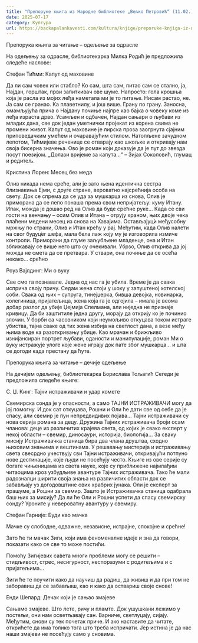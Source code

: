 ```yaml
---
title: "Препоруке књига из Народне библиотеке „Вељко Петровић“ (11.02.)"
date: 2025-07-17
category: Култура
url: https://backapalankavesti.com/kultura/knjige/preporuke-knjiga-iz-narodne-biblioteke-veljko-petrovic-11-02/
---
```


Препорука књига за читање – одељење за одрасле

На одељењу за одрасле, библиотекарка Милка Родић је предложила следеће наслове:

Стефан Тићми: Капут од маховине

Да ли сам човек или стабло? Ко сам, шта сам, питао сам се стално, ја, Најдан, горштак, први запиткивач ове шуме. Напросто: гола крошња која је расла из мојих леђа наметала ми је то питање. Нисам растао, не. Ја сам се гранао. Ка плаветнилу, и још више. Грану по грану. Заносна, омамљујућа прича о Најдану почиње најпре као бајка о човеку коме из леђа израста дрво. Усамљен и одбачен, Најдан сањари о љубави из младих дана, све док један уметнички пројекат из корена свима не промени живот. Капут од маховине је лирска проза заогрнута сјајним приповедачким умећем и очаравајућим стилом. Натопљене зачудном лепотом, Тићмијеве реченице се отварају као шкољке и откривају нам своја бисерна значења. Ово је роман који доказује да је пут до звезда посут поезијом. „Долази вријеме за капута…“ – Зијах Соколовић, глумац и редитељ.

Кристина Лорен: Месец без меда

Олив никада нема среће, али је зато њена идентична сестра близнакиња Ејми, с друге стране, вероватно најсрећнија особа на свету. Док се спрема да се уда за мушкарца из снова, Олив је приморана да се лепо понаша према свом непријатељу: куму Итану. Ипак, можда је дошао ред на Олив да буде срећне руке… Када се сви гости на венчању – осим Олив и Итана – отрују храном, њих двоје чека плаћени медени месец из снова на Хавајима. Остављајуц́и међусобну мржњу по страни, Олив и Итан крећу у рај. Међутим, када Олив налети на свог будуц́ег шефа, мала бела лаж коју му је изговорила измиче контроли. Приморани да глуме заљубљене младенце, она и Итан зближавају се више него што су очекивали. Убрзо, Олив открива да јој можда не смета да се претвара. У ствари, она почиње да се осећа некако… срећно

Роуз Вајлдинг: Ми о вуку

Све смо га познавале. Једна од нас га је убила. Време је да свака исприча своју причу. Седам жена стоји у шоку у запуштеној хотелској соби. Свака од њих – супруга, тинејџерка, бивша девојка, новинарка, колегиница, пријатељица, жена која га је одгојила – имала је веома добар разлог да убије Џејмија Спелмана, али ниједна не признаје кривицу. Да би заштитиле једна другу, морају да открију ко је починио злочин. У борби са часовником који неумољиво откуцава током истраге убиства, тајна сваке од тих жена избија на светлост дана, а везе међу њима воде ка разоткривању убице. Као мрачан и брижљиво изнијансиран портрет љубави, оданости и манипулације, роман Ми о вуку истражује улоге које жене играју док пате због мушкарца… и шта се догоди када престану да ћуте.

Препорука књига за читање – дечије одељење

На дечијем одељењу, библиотекарка Борислава Тољагић Сегеди је предложила следеће књиге:

С. Џ. Кинг: Тајни истраживачи и удар комете

Свемирска сонда је у опасности, а само ТАЈНИ ИСТРАЖИВАЧИ могу да јој помогну. И док сат откуцава, Рошни и Оли ће дати све од себе да је спасу, али свемир је пун непредвидивих појава… Тајни истраживачи су нова серија романа за децу. Дружина Тајних истраживача броји осам чланова: деце из различитих крајева света, од којих је свако експерт у некој области – свемир, диносаури, историја, биологија… За сваку мисију Истраживачка станица бира два члана друштва, сходно њиховим знањима и вештинама. У решавању мистерија и истраживању света свесрдно учествују сви Тајни истраживачи, откривајући потпуно нове дестинације, које људи не посећују често. Књиге из ове серије су богате чињеницама из света науке, које су приближене најмлађим читаоцима кроз узбудљиве авантуре Тајних истраживача. Тако ће мали радозналци ширити своја знања из различитих области док се забављају уз догодовштине ових храбрих јунака. Оли је експерт за прашуме, а Рошни за свемир. Зашто је Истраживачка станица одабрала баш њих за мисију? Да ли ће Оли и Рошни успети да спасу свемирску сонду? Уроните у невероватну авантуру у свемиру.

Стефан Гарније: Буди као мачка

Мачке су слободне, одважне, независне, истрајне, спокојне и срећне!

Зато ће ти мачак Зиги, који има феноменалне идеје и зна да говори, показати како се све то може постићи.

Помоћу Зигијевих савета многи проблеми могу се решити – стидљивост, стрес, несигурност, неспоразуми с родитељима и с пријатељима…

Зиги ће те поучити како да научиш да радиш, да живиш и да при том не заборавиш да се забављаш, као и како да оствариш своје снове!

Енди Шепард: Дечак који је сањао змајеве

Сањамо змајеве. Што лете, ричу и пламте. Док ушушкани лежимо у постељи, они нам осветљавају сан. Варниче, светлуцају, сијају. Међутим, снови су тек почетак приче. И ако наставите да читате, открићете да има толико тога што треба испричати. Јер истина је да нас наши змајеви не посећују само у сновима.
